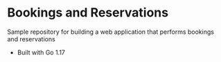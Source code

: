 # Bookings and Reservations

Sample repository for building a web application that performs bookings and reservations

- Built with Go 1.17